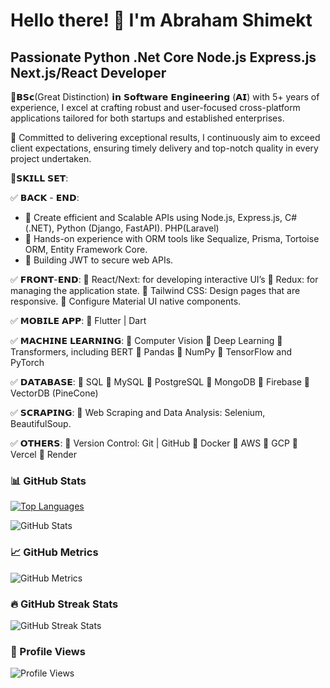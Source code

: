 # Hello there! 👋 I'm Abraham Shimekt

## Passionate Python .Net Core Node.js Express.js Next.js/React Developer

💫𝗕𝗦𝗰(Great Distinction) 𝗶𝗻 𝗦𝗼𝗳𝘁𝘄𝗮𝗿𝗲 𝗘𝗻𝗴𝗶𝗻𝗲𝗲𝗿𝗶𝗻𝗴 (𝗔𝗜) with 5+ years of experience, I excel at crafting robust and user-focused cross-platform applications tailored for both startups and established enterprises.

🎯 Committed to delivering exceptional results, I continuously aim to exceed client expectations, ensuring timely delivery and top-notch quality in every project undertaken.

🚀𝗦𝗞𝗜𝗟𝗟 𝗦𝗘𝗧:

✅ 𝗕𝗔𝗖𝗞 - 𝗘𝗡𝗗:
- 🔸 Create efficient and Scalable APIs using Node.js, Express.js, C# (.NET), Python (Django, FastAPI). PHP(Laravel)
- 🔸 Hands-on experience with ORM tools like Sequalize, Prisma, Tortoise ORM, Entity Framework Core.
- 🔸 Building JWT to secure web APIs.

✅ 𝗙𝗥𝗢𝗡𝗧-𝗘𝗡𝗗:
🔸 React/Next: for developing interactive UI’s
🔸 Redux: for managing the application state.
🔸 Tailwind CSS: Design pages that are responsive.
🔸 Configure Material UI native components.

✅ 𝗠𝗢𝗕𝗜𝗟𝗘 𝗔𝗣𝗣:
🔸 Flutter | Dart

✅ 𝗠𝗔𝗖𝗛𝗜𝗡𝗘 𝗟𝗘𝗔𝗥𝗡𝗜𝗡𝗚:
🔸 Computer Vision
🔸 Deep Learning
🔸 Transformers, including BERT
🔸 Pandas
🔸 NumPy
🔸 TensorFlow and PyTorch

✅ 𝗗𝗔𝗧𝗔𝗕𝗔𝗦𝗘:
🔸 SQL
🔸 MySQL
🔸 PostgreSQL
🔸 MongoDB
🔸 Firebase
🔸 VectorDB (PineCone)

✅ 𝗦𝗖𝗥𝗔𝗣𝗜𝗡𝗚:
🔸 Web Scraping and Data Analysis: Selenium, BeautifulSoup.

✅ 𝗢𝗧𝗛𝗘𝗥𝗦:
🔸 Version Control: Git | GitHub
🔸 Docker
🔸 AWS
🔸 GCP
🔸 Vercel
🔸 Render

### 📊 GitHub Stats

[![Top Languages](https://github-readme-stats.vercel.app/api/top-langs/?username=abrahamshimekt&layout=compact)](https://github.com/anuraghazra/github-readme-stats)

![GitHub Stats](https://github-readme-stats.vercel.app/api?username=abrahamshimekt&show_icons=true&count_private=true)

### 📈 GitHub Metrics

![GitHub Metrics](https://metrics.lecoq.io/abrahamshimekt)  

### 🔥 GitHub Streak Stats

![GitHub Streak Stats](https://github-readme-streak-stats.herokuapp.com/?user=abrahamshimekt)

### 👀 Profile Views

![Profile Views](https://gpvc.arturio.dev/abrahamshimekt)
